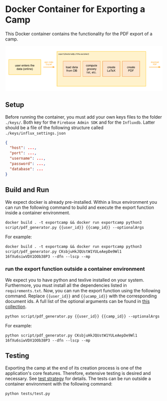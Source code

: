 # Docker Container for Exporting a Camp

This Docker container contains the functionality for the PDF export of a camp.

![Export Overview](docu/export_overview.png)

## Setup

Before running the container, you must add your own keys files to the folder `./keys/`. Both key for
the `Firebase Admin SDK` and for the `Influxdb`. Latter should be a file of the following structure
called `./keys/influx_settings.json`

```json
{
  "host": ...,
  "port": ...,
  "username": ...,
  "password": ...,
  "database": ...
}
```

## Build and Run

We expect docker is already pre-installed. Within a linux environment you can run the following command to build and
execute the export function inside a container environment.

```shell
docker build . -t exportcamp && docker run exportcamp python3 script/pdf_generator.py {{user_id}} {{camp_id}} --optionalArgs
```

For example:

```shell
docker build . -t exportcamp && docker run exportcamp python3 script/pdf_generator.py CKsbjuHkJQUstW1YULeAepDe9Wl1 16fXu6siwVDX1OOb38P3 --dfn --lscp --mp
```


### run the export function outside a container environment

We expect you to have python and texlive installed on your system. Furthermore, you must install all the dependencies
listed in `requirements.txt`. Now, you can run the export function using the following command. Replace `{{user_id}}`
and `{{ucamp_id}}` with the corresponding document ids. A full list of the optional arguments can be found
in [this collection](script/README.md).

```shell
python script/pdf_generator.py {{user_id}} {{camp_id}} --optionalArgs
```

For example:

```shell
python script/pdf_generator.py CKsbjuHkJQUstW1YULeAepDe9Wl1 16fXu6siwVDX1OOb38P3 --dfn --lscp --mp
```

## Testing

Exporting the camp at the end of its creation process is one of the application's core features. Therefore, extensive
testing is desired and necessary. See [test strategy](tests/README.md) for details. The tests can be run outside a
container environment with the following command:

```shell
python tests/test.py
```